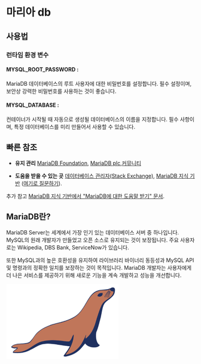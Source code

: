 # 마리아 db 

## 사용법
### 런타임 환경 변수
#### MYSQL_ROOT_PASSWORD :
MariaDB 데이터베이스의 루트 사용자에 대한 비밀번호를 설정합니다.
필수 설정이며, 보안상 강력한 비밀번호를 사용하는 것이 좋습니다.
#### MYSQL_DATABASE :
컨테이너가 시작될 때 자동으로 생성될 데이터베이스의 이름을 지정합니다.
필수 사항이며, 특정 데이터베이스를 미리 만들어서 사용할 수 있습니다.

## 빠른 참조

- **유지 관리**
  [MariaDB Foundation](https://mariadb.org), [MariaDB plc](https://mariadb.com),[커뮤니티](https://mariadb.org/community/)

- **도움을 받을 수 있는 곳**
  [데이터베이스 관리자(Stack Exchange)](https://dba.stackexchange.com), [MariaDB 지식 기반](https://mariadb.com/kb) ([여기로 질문하기](https://mariadb.com/kb/en/ask/)).

추가 참고 [MariaDB 지식 기반에서 "MariaDB에 대한 도움말 받기" 문서](https://mariadb.com/kb/en/getting-help-with-mariadb/).

## MariaDB란?

MariaDB Server는 세계에서 가장 인기 있는 데이터베이스 서버 중 하나입니다. MySQL의 원래 개발자가 만들었고 오픈 소스로 유지되는 것이 보장됩니다. 주요 사용자로는 Wikipedia, DBS Bank, ServiceNow가 있습니다.

또한 MySQL과의 높은 호환성을 유지하여 라이브러리 바이너리 동등성과 MySQL API 및 명령과의 정확한 일치를 보장하는 것이 목적입니다. MariaDB 개발자는 사용자에게 더 나은 서비스를 제공하기 위해 새로운 기능을 계속 개발하고 성능을 개선합니다.

![MariaDB Logo](https://raw.githubusercontent.com/docker-library/docs/554e4b9aaac2e266b9ab31e9a312cb6f96d69286/mariadb/logo.png)
